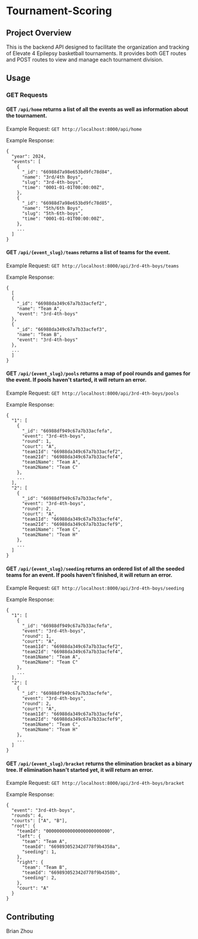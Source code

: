 # Tournament-Scoring

## Project Overview
This is the backend API designed to facilitate the organization and tracking of Elevate 4 Epilepsy basketball tournaments. It provides both GET routes and POST routes to view and manage each tournament division. 


## Usage
### GET Requests
#### GET `/api/home` returns a list of all the events as well as information about the tournament.
Example Request: `GET http://localhost:8000/api/home`

Example Response:
```
{
  "year": 2024,
  "events": [
    {
      "_id": "66988d7a98e653bd9fc78d84",
      "name": "3rd/4th Boys",
      "slug": "3rd-4th-boys",
      "time": "0001-01-01T00:00:00Z",
    },
    {
      "_id": "66988d7a98e653bd9fc78d85",
      "name": "5th/6th Boys",
      "slug": "5th-6th-boys",
      "time": "0001-01-01T00:00:00Z",
    },
    ...
  ]
}
```

#### GET `/api/{event_slug}/teams` returns a list of teams for the event.
Example Request: `GET http://localhost:8000/api/3rd-4th-boys/teams`

Example Response: 
```
{
  [
  {
    "_id": "66988da349c67a7b33acfef2",
    "name": "Team A",
    "event": "3rd-4th-boys"
  },
  {
    "_id": "66988da349c67a7b33acfef3",
    "name": "Team B",
    "event": "3rd-4th-boys"
  },
  ...
  ]
}
```

#### GET `/api/{event_slug}/pools` returns a map of pool rounds and games for the event. If pools haven't started, it will return an error.
Example Request: `GET http://localhost:8000/api/3rd-4th-boys/pools`

Example Response: 
```
{
  "1": [
    {
      "_id": "66988df949c67a7b33acfefa",
      "event": "3rd-4th-boys",
      "round": 1,
      "court": "A",
      "team1Id": "66988da349c67a7b33acfef2",
      "team2Id": "66988da349c67a7b33acfef4",
      "team1Name": "Team A",
      "team2Name": "Team C"
    },
    ...
  ],
  "2": [
    {
      "_id": "66988df949c67a7b33acfefe",
      "event": "3rd-4th-boys",
      "round": 2,
      "court": "A",
      "team1Id": "66988da349c67a7b33acfef4",
      "team2Id": "66988da349c67a7b33acfef9",
      "team1Name": "Team C",
      "team2Name": "Team H"
    },
    ...
  ]
}
```

#### GET `/api/{event_slug}/seeding` returns an ordered list of all the seeded teams for an event. If pools haven't finished, it will return an error.
Example Request: `GET http://localhost:8000/api/3rd-4th-boys/seeding`

Example Response: 
```
{
  "1": [
    {
      "_id": "66988df949c67a7b33acfefa",
      "event": "3rd-4th-boys",
      "round": 1,
      "court": "A",
      "team1Id": "66988da349c67a7b33acfef2",
      "team2Id": "66988da349c67a7b33acfef4",
      "team1Name": "Team A",
      "team2Name": "Team C"
    },
    ...
  ],
  "2": [
    {
      "_id": "66988df949c67a7b33acfefe",
      "event": "3rd-4th-boys",
      "round": 2,
      "court": "A",
      "team1Id": "66988da349c67a7b33acfef4",
      "team2Id": "66988da349c67a7b33acfef9",
      "team1Name": "Team C",
      "team2Name": "Team H"
    },
    ...
  ]
}
```

#### GET `/api/{event_slug}/bracket` returns the elimination bracket as a binary tree. If elimination hasn't started yet, it will return an error.
Example Request: `GET http://localhost:8000/api/3rd-4th-boys/bracket`

Example Response: 
```
{
  "event": "3rd-4th-boys",
  "rounds": 4,
  "courts": ["A", "B"],
  "root": {
    "teamId": "000000000000000000000000",
    "left": {
      "team": "Team A",
      "teamId": "669893052342d778f9b4358a",
      "seeding": 1,
    },
    "right": {
      "team": "Team B",
      "teamId": "669893052342d778f9b4358b",
      "seeding": 2,
    },
    "court": "A" 
  }
}
```

## Contributing
Brian Zhou
